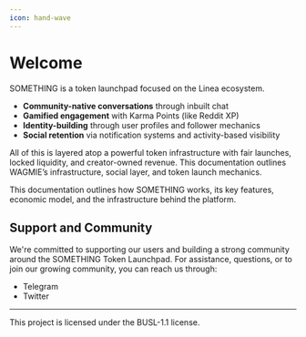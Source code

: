 ```yaml
---
icon: hand-wave
---
```


# Welcome

SOMETHING is a token launchpad focused on the Linea ecosystem.

* **Community-native conversations** through inbuilt chat
* **Gamified engagement** with Karma Points (like Reddit XP)
* **Identity-building** through user profiles and follower mechanics
* **Social retention** via notification systems and activity-based visibility

All of this is layered atop a powerful token infrastructure with fair launches, locked liquidity, and creator-owned revenue. This documentation outlines WAGMIE’s infrastructure, social layer, and token launch mechanics.

This documentation outlines how SOMETHING works, its key features, economic model, and the infrastructure behind the platform.

## Support and Community

We're committed to supporting our users and building a strong community around the SOMETHING Token Launchpad. For assistance, questions, or to join our growing community, you can reach us through:

* Telegram
* Twitter

***

This project is licensed under the BUSL-1.1 license.
